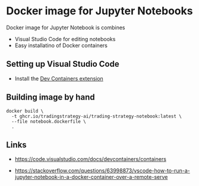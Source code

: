 # Docker image for Jupyter Notebooks

Docker image for Jupyter Notebook is combines
- Visual Studio Code for editing notebooks
- Easy installatino of Docker containers


## Setting up Visual Studio Code

- Install the [Dev Containers extension](https://code.visualstudio.com/docs/devcontainers/containers)

## Building image by hand

```shell
docker build \
  -t ghcr.io/tradingstrategy-ai/trading-strategy-notebook:latest \
  --file notebook.dockerfile \
  .
```

## Links

- https://code.visualstudio.com/docs/devcontainers/containers

- https://stackoverflow.com/questions/63998873/vscode-how-to-run-a-jupyter-notebook-in-a-docker-container-over-a-remote-serve
